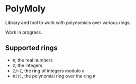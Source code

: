 # PolyMoly
Library and tool to work with polynomials over various rings.

Work in progress.

## Supported rings
- `R`, the real numbers
- `Z`, the integers
- `Z/nZ`, the ring of integers modulo `n`
- `R[t]`, the polynomial ring over the ring `R`
